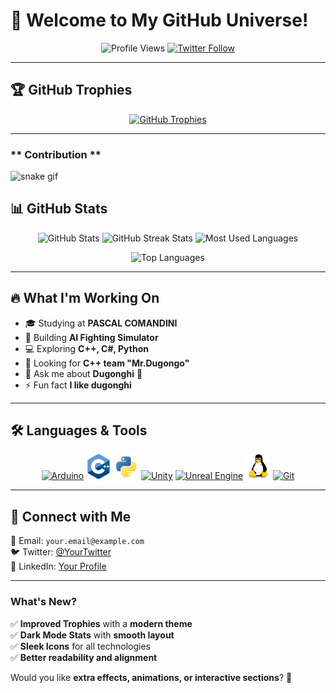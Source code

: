 # 🚀 Welcome to My GitHub Universe!  

<p align="center">
  <img src="https://komarev.com/ghpvc/?username=YourUsername&label=Profile%20views&color=0e75b6&style=flat" alt="Profile Views" />
  <a href="https://twitter.com/YourTwitter"><img src="https://img.shields.io/twitter/follow/YourTwitter?logo=twitter&style=for-the-badge" alt="Twitter Follow" /></a>
</p>

---

## 🏆 **GitHub Trophies**
<p align="center">
  <a href="https://github.com/ryo-ma/github-profile-trophy">
    <img src="https://github-profile-trophy.vercel.app/?username=YourUsername&theme=radical&no-frame=false&no-bg=true&margin-w=15" alt="GitHub Trophies"/>
  </a>
</p>

---

### ** Contribution **
![snake gif](https://github.com/YOUR_USERNAME/YOUR_USERNAME/blob/output/github-snake-dark.svg)

## 📊 **GitHub Stats**
<p align="center">
  <img src="https://github-readme-stats-git-masterrstaa-rickstaa.vercel.app/api?username=YourUsername&show_icons=true&theme=tokyonight&count_private=true&hide_border=true" alt="GitHub Stats"/>
  <img src="https://github-readme-streak-stats.herokuapp.com?user=YourUsername&theme=tokyonight&hide_border=true" alt="GitHub Streak Stats"/>
  <img src="https://github-readme-stats-git-masterrstaa-rickstaa.vercel.app/api/top-langs/?username=YourUsername&layout=compact&theme=tokyonight&hide_border=true" alt="Most Used Languages"/>

</p>

<p align="center">
  <img src="https://github-readme-stats.vercel.app/api/top-langs/?username=YourUsername&layout=compact&theme=tokyonight&hide_border=true" alt="Top Languages"/>
</p>

---

## 🔥 **What I'm Working On**
- 🎓 Studying at **PASCAL COMANDINI**
- 🔭 Building **AI Fighting Simulator**
- 💻 Exploring **C++, C#, Python**
- 👯 Looking for **C++ team "Mr.Dugongo"**
- 💬 Ask me about **Dugonghi** 🦦
- ⚡ Fun fact **I like dugonghi**

---

## 🛠️ **Languages & Tools**
<p align="center">
  <a href="https://www.arduino.cc/"><img src="https://cdn.worldvectorlogo.com/logos/arduino-1.svg" alt="Arduino" width="40" height="40"/></a>
  <a href="https://www.w3schools.com/cpp/"><img src="https://raw.githubusercontent.com/devicons/devicon/master/icons/cplusplus/cplusplus-original.svg" alt="C++" width="40" height="40"/></a>
  <a href="https://www.python.org"><img src="https://raw.githubusercontent.com/devicons/devicon/master/icons/python/python-original.svg" alt="Python" width="40" height="40"/></a>
  <a href="https://unity.com/"><img src="https://www.vectorlogo.zone/logos/unity3d/unity3d-icon.svg" alt="Unity" width="40" height="40"/></a>
  <a href="https://unrealengine.com/"><img src="https://raw.githubusercontent.com/kenangundogan/fontisto/036b7eca71aab1bef8e6a0518f7329f13ed62f6b/icons/svg/brand/unreal-engine.svg" alt="Unreal Engine" width="40" height="40"/></a>
  <a href="https://www.linux.org/"><img src="https://raw.githubusercontent.com/devicons/devicon/master/icons/linux/linux-original.svg" alt="Linux" width="40" height="40"/></a>
  <a href="https://git-scm.com/"><img src="https://www.vectorlogo.zone/logos/git-scm/git-scm-icon.svg" alt="Git" width="40" height="40"/></a>
</p>

---

## 📡 **Connect with Me**
📧 Email: `your.email@example.com`  
🐦 Twitter: [@YourTwitter](https://twitter.com/YourTwitter)  
🔗 LinkedIn: [Your Profile](https://linkedin.com/in/YourUsername)  

---

### **What's New?**
✅ **Improved Trophies** with a **modern theme**  
✅ **Dark Mode Stats** with **smooth layout**  
✅ **Sleek Icons** for all technologies  
✅ **Better readability and alignment**  

Would you like **extra effects, animations, or interactive sections**? 🚀  
